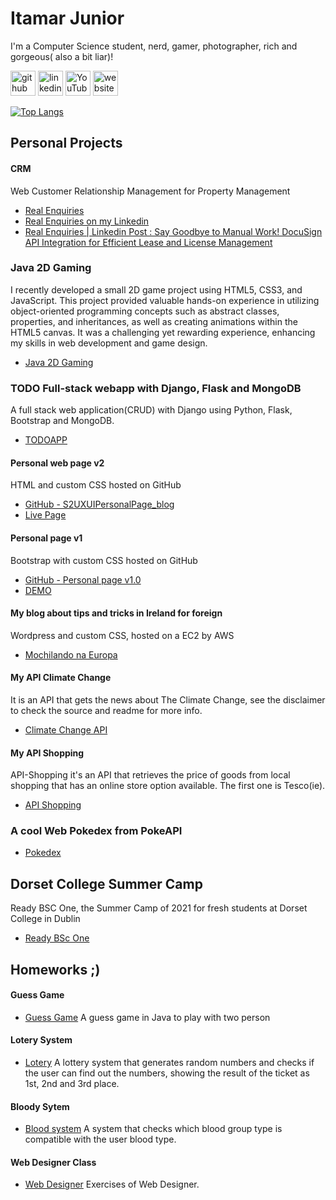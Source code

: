 #  Itamar **Junior**

I'm a Computer Science student, nerd, gamer, photographer, rich and gorgeous( also a bit liar)!

[<img src='https://cdn.jsdelivr.net/npm/simple-icons@3.0.1/icons/github.svg' alt='github' height='40'>](https://github.com/codeitamarjr)  [<img src='https://cdn.jsdelivr.net/npm/simple-icons@3.0.1/icons/linkedin.svg' alt='linkedin' height='40'>](https://www.linkedin.com/in/itamarjr/)  [<img src='https://cdn.jsdelivr.net/npm/simple-icons@3.0.1/icons/youtube.svg' alt='YouTube' height='40'>](https://www.youtube.com/TIemDublin)  [<img src='https://cdn.jsdelivr.net/npm/simple-icons@3.0.1/icons/icloud.svg' alt='website' height='40'>](https://www.itjunior.dev/)  

[![Top Langs](https://github-readme-stats.vercel.app/api/top-langs/?username=codeitamarjr)](https://github.com/anuraghazra/github-readme-stats)

## Personal Projects

#### CRM

Web Customer Relationship Management for Property Management

 - [Real Enquiries](https://www.realenquiries.com)
 - [Real Enquiries on my Linkedin](https://www.linkedin.com/pulse/crm-project-real-enquiries-itamar-atanasio-da-silva-junior)
 - [Real Enquiries | Linkedin Post : Say Goodbye to Manual Work! DocuSign API Integration for Efficient Lease and License Management](https://www.linkedin.com/pulse/say-goodbye-manual-work-docusign-api-integration-da-silva-junior-1c)

### Java 2D Gaming

I recently developed a small 2D game project using HTML5, CSS3, and JavaScript. This project provided valuable hands-on experience in utilizing object-oriented programming concepts such as abstract classes, properties, and inheritances, as well as creating animations within the HTML5 canvas. It was a challenging yet rewarding experience, enhancing my skills in web development and game design.

- [Java 2D Gaming](https://github.com/codeitamarjr/Java-2D-Gaming-HTML--CSS-and-JavaScript)

### TODO Full-stack webapp with Django, Flask and MongoDB

A full stack web application(CRUD) with Django using Python, Flask, Bootstrap and MongoDB.

- [TODOAPP](https://github.com/codeitamarjr/Y3S2PythonDjangoFlaskMongoDBCA4)


#### Personal web page v2

HTML and custom CSS hosted on GitHub

 - [GitHub - S2UXUIPersonalPage_blog](https://github.com/codeitamarjr/S2UXUIPersonalPage_blog)
 - [Live Page](https://www.itjunior.dev/)

#### Personal page v1

Bootstrap with custom CSS hosted on GitHub

 - [GitHub - Personal page v1.0](https://github.com/codeitamarjr/Blog_version1.0)
 - [DEMO](https://codeitamarjr.github.io/PersonalPage1.0/)

#### My blog about tips and tricks in Ireland for foreign

Wordpress and custom CSS, hosted on a EC2 by AWS

 - [Mochilando na Europa](https://www.mochilandonaeuropa.com)

#### My API Climate Change

It is an API that gets the news about The Climate Change, see the disclaimer to check the source and readme for more info.

 - [Climate Change API](https://github.com/codeitamarjr/API-climate-change)

#### My API Shopping

API-Shopping it's an API that retrieves the price of goods from local shopping that has an online store option available. The first one is Tesco(ie).

 - [API Shopping](https://github.com/codeitamarjr/API-shopping)

### A cool Web Pokedex from PokeAPI

- [Pokedex](https://github.com/codeitamarjr/WebPokedex)

## Dorset College Summer Camp

Ready BSC One, the Summer Camp of 2021 for fresh students at Dorset College in Dublin

 - [Ready BSc One](https://github.com/codeitamarjr/DorsetCollegeSummerCamp)

## Homeworks ;)

#### Guess Game
- [Guess Game](https://github.com/codeitamarjr/S2Week1JavaExercises) A guess game in Java to play with two person

#### Lotery System
- [Lotery](https://github.com/codeitamarjr/S1Week9JavaLabExam) A lottery system that generates random numbers and checks if the user can find out the numbers, showing the result of the ticket as 1st, 2nd and 3rd place.

#### Bloody Sytem
- [Blood system](https://github.com/codeitamarjr/S1Week12JavaProject) A system that checks which blood group type is compatible with the user blood type.

#### Web Designer Class
- [Web Designer](https://github.com/codeitamarjr/Y2S1FronEndWebDevelopment) Exercises of Web Designer.
